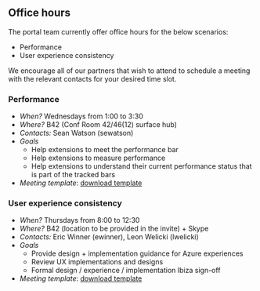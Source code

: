 ## Office hours

The portal team currently offer office hours for the below scenarios:

- Performance
- User experience consistency

We encourage all of our partners that wish to attend to schedule a meeting with the relevant contacts for your desired time slot.

### Performance

- *When?*  Wednesdays from 1:00 to 3:30
- *Where?* B42 (Conf Room 42/46(12) surface hub)
- *Contacts:* Sean Watson (sewatson)
- *Goals*
    - Help extensions to meet the performance bar
    - Help extensions to measure performance 
    - Help extensions to understand their current performance status that is part of the tracked bars
- *Meeting template*: <a download="performance-office-hours-meeting.ics" href="../media/portalfx-office-hours/performance-office-hours-meeting.ics">download template</a> 

### User experience consistency

- *When?*  Thursdays from 8:00 to 12:30
- *Where?* B42 (location to be provided in the invite) + Skype
- *Contacts:* Eric Winner (ewinner), Leon Welicki (lwelicki)
- *Goals*
    - Provide design + implementation guidance for Azure experiences
    - Review UX implementations and designs 
    - Formal design / experience / implementation Ibiza sign-off
- *Meeting template*: <a download="ux-consistency-office-hours-meeting.ics" href="../media/portalfx-office-hours/ux-consistency-office-hours-meeting.ics">download template</a> 